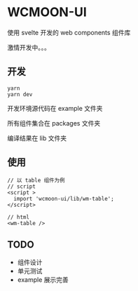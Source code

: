 # WCMOON-UI

使用 svelte 开发的 web components 组件库

激情开发中。。。

## 开发

```
yarn 
yarn dev
```

开发环境源代码在 example 文件夹

所有组件集合在 packages 文件夹

编译结果在 lib 文件夹

## 使用

```sveltehtml
// 以 table 组件为例
// script
<script >
  import 'wcmoon-ui/lib/wm-table';
</script>

// html
<wm-table />
```

## TODO

- 组件设计
- 单元测试
- example 展示完善


